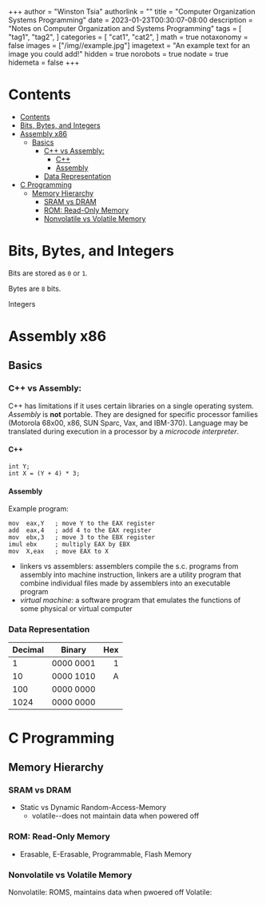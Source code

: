 +++
author = "Winston Tsia"
authorlink = ""
title = "Computer Organization Systems Programming"
date = 2023-01-23T00:30:07-08:00
description = "Notes on Computer Organization and Systems Programming"
tags = [
    "tag1",
    "tag2",
]
categories = [
    "cat1",
    "cat2",
]
math = true
notaxonomy = false
images = ["/img/<folder>/example.jpg"]
imagetext = "An example text for an image you could add!"
hidden = true
norobots = true
nodate = true
hidemeta = false
+++

# Contents
- [Contents](#contents)
- [Bits, Bytes, and Integers](#bits-bytes-and-integers)
- [Assembly x86](#assembly-x86)
  - [Basics](#basics)
    - [C++ vs Assembly:](#c-vs-assembly)
      - [C++](#c)
      - [Assembly](#assembly)
    - [Data Representation](#data-representation)
- [C Programming](#c-programming)
  - [Memory Hierarchy](#memory-hierarchy)
    - [SRAM vs DRAM](#sram-vs-dram)
    - [ROM: Read-Only Memory](#rom-read-only-memory)
    - [Nonvolatile vs Volatile Memory](#nonvolatile-vs-volatile-memory)

# Bits, Bytes, and Integers
Bits are stored as `0` or `1`.

Bytes are `8` bits.

Integers

# Assembly x86
## Basics
### C++ vs Assembly:
C++ has limitations if it uses certain libraries on a single operating system. *Assembly* is **not** portable. They are designed for specific processor families (Motorola 68x00, x86, SUN Sparc, Vax, and IBM-370). Language may be translated during execution in a processor by a *microcode interpreter*.
#### C++
```
int Y;
int X = (Y + 4) * 3;
```
#### Assembly
Example program:
```
mov  eax,Y   ; move Y to the EAX register
add  eax,4   ; add 4 to the EAX register
mov  ebx,3   ; move 3 to the EBX register
imul ebx     ; multiply EAX by EBX
mov  X,eax   ; move EAX to X
```


- linkers vs assemblers: assemblers compile the s.c. programs from assembly into machine instruction, linkers are a utility program that combine individual files made by assemblers into an executable program
- *virtual machine*: a software program that emulates the functions of some physical or virtual computer


### Data Representation
| Decimal | Binary | Hex |
|:-----|:-----:|-----:|
|1 | 0000 0001| 1|
|10 | 0000 1010 | A |
|100 | 0000 0000 | |
|1024 | 0000 0000 | |

# C Programming
## Memory Hierarchy
### SRAM vs DRAM
- Static vs Dynamic Random-Access-Memory
  - volatile--does not maintain data when powered off

### ROM: Read-Only Memory
- Erasable, E-Erasable, Programmable, Flash Memory

### Nonvolatile vs Volatile Memory
Nonvolatile: ROMS, maintains data when pwoered off
Volatile: 
